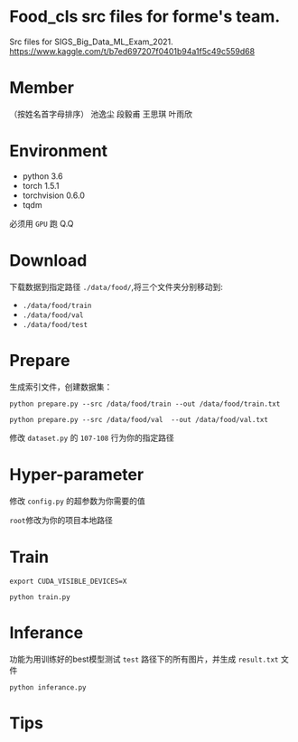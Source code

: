 # Food_cls src files for forme's team.

Src files for SIGS_Big_Data_ML_Exam_2021.
https://www.kaggle.com/t/b7ed697207f0401b94a1f5c49c559d68

# Member
（按姓名首字母排序）
池逸尘 段毅甫 王思琪 叶雨欣

# Environment
- python 3.6
- torch 1.5.1
- torchvision 0.6.0
- tqdm

必须用 `GPU` 跑 Q.Q

# Download

下载数据到指定路径 `./data/food/`,将三个文件夹分别移动到:

- `./data/food/train`
- `./data/food/val`
- `./data/food/test`

# Prepare

生成索引文件，创建数据集：

`python prepare.py --src /data/food/train --out /data/food/train.txt`

`python prepare.py --src /data/food/val  --out /data/food/val.txt`

修改 `dataset.py` 的 `107-108` 行为你的指定路径

# Hyper-parameter

修改 `config.py` 的超参数为你需要的值

`root`修改为你的项目本地路径

# Train

`export CUDA_VISIBLE_DEVICES=X`

`python train.py`

# Inferance

功能为用训练好的best模型测试 `test` 路径下的所有图片，并生成 `result.txt` 文件

 `python inferance.py` 

# Tips

